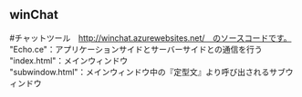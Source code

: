 ## winChat
#チャットツール　http://winchat.azurewebsites.net/　のソースコードです。  
"Echo.ce"：アプリケーションサイドとサーバーサイドとの通信を行う  
"index.html"：メインウィンドウ  
"subwindow.html"：メインウィンドウ中の『定型文』より呼び出されるサブウィンドウ
